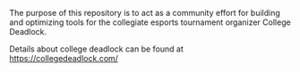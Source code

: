 The purpose of this repository is to act as a community effort for building and optimizing tools for the collegiate esports tournament organizer College Deadlock. 

Details about college deadlock can be found at https://collegedeadlock.com/

